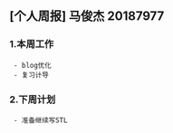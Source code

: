 ##  [个人周报]  马俊杰  20187977

### 1.本周工作

     - blog优化
     - 复习计导


### 2.下周计划
     
     
     - 准备继续写STL
   
